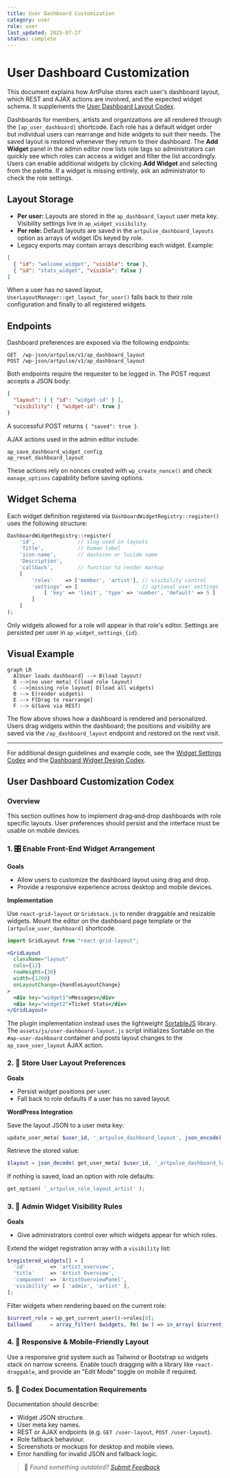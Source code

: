 ```yaml
---
title: User Dashboard Customization
category: user
role: user
last_updated: 2025-07-27
status: complete
---
```

# User Dashboard Customization

This document explains how ArtPulse stores each user's dashboard layout, which REST and AJAX actions are involved, and the expected widget schema. It supplements the [User Dashboard Layout Codex](../../widgets/widget-layout-import-export-guide.md).

Dashboards for members, artists and organizations are all rendered through the `[ap_user_dashboard]` shortcode. Each role has a default widget order but individual users can rearrange and hide widgets to suit their needs. The saved layout is restored whenever they return to their dashboard. The **Add Widget** panel in the admin editor now lists role tags so administrators can quickly see which roles can access a widget and filter the list accordingly.
Users can enable additional widgets by clicking **Add Widget** and selecting from the palette. If a widget is missing entirely, ask an administrator to check the role settings.

## Layout Storage

- **Per user:** Layouts are stored in the `ap_dashboard_layout` user meta key. Visibility settings live in `ap_widget_visibility`.
 - **Per role:** Default layouts are saved in the `artpulse_dashboard_layouts` option as arrays of widget IDs keyed by role.
- Legacy exports may contain arrays describing each widget. Example:

```json
[
  { "id": "welcome_widget", "visible": true },
  { "id": "stats_widget", "visible": false }
]
```

When a user has no saved layout, `UserLayoutManager::get_layout_for_user()` falls back to their role configuration and finally to all registered widgets.

## Endpoints

Dashboard preferences are exposed via the following endpoints:

```text
GET  /wp-json/artpulse/v1/ap_dashboard_layout
POST /wp-json/artpulse/v1/ap_dashboard_layout
```

Both endpoints require the requester to be logged in. The POST request accepts a JSON body:

```json
{
  "layout": [ { "id": "widget-id" } ],
  "visibility": { "widget-id": true }
}
```

A successful POST returns `{ "saved": true }`.

AJAX actions used in the admin editor include:

```text
ap_save_dashboard_widget_config
ap_reset_dashboard_layout
```

These actions rely on nonces created with `wp_create_nonce()` and check `manage_options` capability before saving options.

## Widget Schema

Each widget definition registered via `DashboardWidgetRegistry::register()` uses the following structure:

```php
DashboardWidgetRegistry::register(
    'id',              // slug used in layouts
    'Title',           // human label
    'icon-name',       // dashicon or lucide name
    'Description',
    'callback',        // function to render markup
    [
        'roles'    => ['member', 'artist'], // visibility control
        'settings' => [                     // optional user settings
            [ 'key' => 'limit', 'type' => 'number', 'default' => 5 ]
        ]
    ]
);
```

Only widgets allowed for a role will appear in that role's editor. Settings are persisted per user in `ap_widget_settings_{id}`.

## Visual Example

```mermaid
graph LR
  A[User loads dashboard] --> B(load layout)
  B -->|no user meta| C(load role layout)
  C -->|missing role layout| D(load all widgets)
  B --> E(render widgets)
  E --> F[Drag to rearrange]
  F --> G(Save via REST)
```

The flow above shows how a dashboard is rendered and personalized. Users drag widgets within the dashboard; the positions and visibility are saved via the `/ap_dashboard_layout` endpoint and restored on the next visit.

---

For additional design guidelines and example code, see the [Widget Settings Codex](../../widgets/widget-settings-codex.md) and the [Dashboard Widget Design Codex](../../dashboard-widget-design-codex.md).

## User Dashboard Customization Codex

### Overview
This section outlines how to implement drag‑and‑drop dashboards with role specific layouts. User preferences should persist and the interface must be usable on mobile devices.

### 1. 🎛️ Enable Front-End Widget Arrangement
**Goals**

- Allow users to customize the dashboard layout using drag and drop.
- Provide a responsive experience across desktop and mobile devices.

**Implementation**

Use `react-grid-layout` or `Gridstack.js` to render draggable and resizable widgets. Mount the editor on the dashboard page template or the `[artpulse_user_dashboard]` shortcode.

```jsx
import GridLayout from "react-grid-layout";

<GridLayout
  className="layout"
  cols={12}
  rowHeight={30}
  width={1200}
  onLayoutChange={handleLayoutChange}
>
  <div key="widget1">Messages</div>
  <div key="widget2">Ticket Stats</div>
</GridLayout>
```

The plugin implementation instead uses the lightweight
[SortableJS](https://sortablejs.github.io/Sortable/) library. The
`assets/js/user-dashboard-layout.js` script initializes Sortable on the
`#ap-user-dashboard` container and posts layout changes to the
`ap_save_user_layout` AJAX action.

### 2. 💾 Store User Layout Preferences
**Goals**

- Persist widget positions per user.
- Fall back to role defaults if a user has no saved layout.

**WordPress Integration**

Save the layout JSON to a user meta key:

```php
update_user_meta( $user_id, '_artpulse_dashboard_layout', json_encode( $layout_data ) );
```

Retrieve the stored value:

```php
$layout = json_decode( get_user_meta( $user_id, '_artpulse_dashboard_layout', true ), true );
```

If nothing is saved, load an option with role defaults:

```php
get_option( '_artpulse_role_layout_artist' );
```

### 3. 🔐 Admin Widget Visibility Rules
**Goals**

- Give administrators control over which widgets appear for which roles.

Extend the widget registration array with a `visibility` list:

```php
$registered_widgets[] = [
  'id'        => 'artist_overview',
  'title'     => 'Artist Overview',
  'component' => 'ArtistOverviewPanel',
  'visibility' => [ 'admin', 'artist' ],
];
```

Filter widgets when rendering based on the current role:

```php
$current_role = wp_get_current_user()->roles[0];
$allowed      = array_filter( $widgets, fn( $w ) => in_array( $current_role, $w['visibility'], true ) );
```

### 4. 📱 Responsive & Mobile-Friendly Layout
Use a responsive grid system such as Tailwind or Bootstrap so widgets stack on narrow screens. Enable touch dragging with a library like `react-draggable`, and provide an "Edit Mode" toggle on mobile if required.

### 5. 📄 Codex Documentation Requirements
Documentation should describe:

- Widget JSON structure.
- User meta key names.
- REST or AJAX endpoints (e.g. `GET /user-layout`, `POST /user-layout`).
- Role fallback behaviour.
- Screenshots or mockups for desktop and mobile views.
- Error handling for invalid JSON and fallback logic.

> 💬 *Found something outdated? [Submit Feedback](../../feedback.md)*
